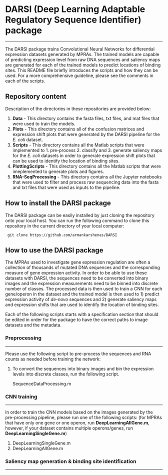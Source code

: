 # DARSI (Deep Learning Adaptable Regulatory Sequence Identifier) package  
---
The DARSI package trains Convolutional Neural Networks for differential expression datasets generated by MPRAs. The trained models are capable of predicting expression level from raw DNA sequences and saliency maps are generated for each of the trained models to predict locations of binding sites. This README file briefly introduces the scripts and how they can be used. For a more comprehensive guideline, please see the comments in each of the scripts.

## Repository content
Description of the directories in these repositories are provided below:

1. **Data** - This directory contains the fasta files, txt files, and mat files that were used to train the models.   
2. **Plots** - This directory contains all of the confusion matrices and expression shift plots that were generated by the DARSI pipeline for the *E. coli* dataset. 
3. **Scripts** - This directory contains all the Matlab scripts that were implemented to 1. pre-process 2. classify and 3. generate saliency maps for the *E. coli* datasets in order to generate expression shift plots that can be used to identify the location of binding sites.
4. **PlottingScripts** - This directory contains all the Matlab scripts that were imeplemented to generate plots and figures.
5. **RNA-SeqProcessing** - This directory contains all the Jupyter notebooks that were used to filter and process raw sequencing data into the fasta and txt files that were used as inputs to the pipeline. 

## How to install the DARSI package 

The DARSI package can be easily installed by just cloning the repository onto your local host. You can run the following command to clone this repository in the current directory of your local computer: 

	 git clone https://github.com/armankarshenas/DARSI


## How to use the DARSI package 

The MPRAs used to investigate gene expression regulation are often a collection of thousands of mutated DNA sequences and the corresponding measure of gene expression activity. In order to be able to use these datasets with DARSI, the sequences need to be converted into binary images and the expression measurements need to be binned into discrete number of classes. The processed data is then used to train a CNN for each gene/operon in the dataset and the trained model is then used to 1) predict expression activity of *de-novo* sequences and 2) generate saliency maps and expression shifts that are used to identify the location of binding sites. 

Each of the following scripts starts with a specification section that should be edited in order for the package to have the correct paths to image datasets and the metadata. 

### Preprocessing 
---
Please use the following script to pre-process the sequences and RNA counts as needed before training the network: 

1. To convert the sequences into binary images and bin the expression levels into discrete classes, run the following script. 
		
    SequenceDataProcessing.m
		
### CNN training 
---

In order to train the CNN models based on the images generated by the pre-processing pipeline, please run one of the following scripts: (for MPRAs that have only one gene or one operon, run **DeepLearningAllGene.m**, however, if your dataset contains multiple operons/genes, run **DeepLearningSingleGene.m**)

1. DeepLearningSingleGene.m
2. DeepLearningAllGene.m


### Saliency map generation & binding site identification 
--- 


